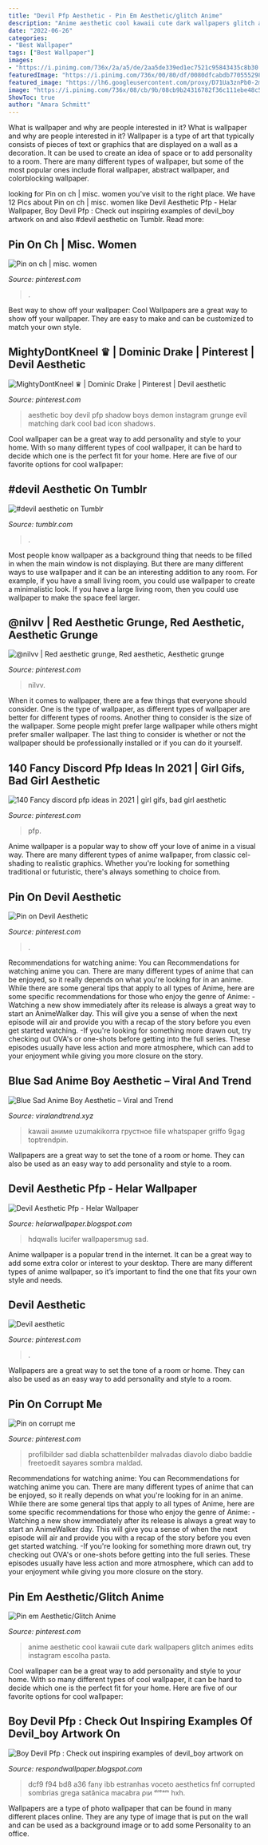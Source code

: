 ```yaml
---
title: "Devil Pfp Aesthetic - Pin Em Aesthetic/glitch Anime"
description: "Anime aesthetic cool kawaii cute dark wallpapers glitch animes edits instagram escolha pasta"
date: "2022-06-26"
categories:
- "Best Wallpaper"
tags: ["Best Wallpaper"]
images:
- "https://i.pinimg.com/736x/2a/a5/de/2aa5de339ed1ec7521c95843435c8b30.jpg"
featuredImage: "https://i.pinimg.com/736x/00/80/df/0080dfcabdb770555298fbaacf4f576b.jpg"
featured_image: "https://lh6.googleusercontent.com/proxy/D71Ua3znPb0-2mistT_s8aNzA5MBXRnJiBmpbJTMVBglJwYPZCVT8pmKlIiAx0VhAa6NioxGp7n9qvpy7Y9xS_jc46LZ0ndKuF0EanIvgOvjXLFM50Y7m7bFZgpI1i7G=w1200-h630-p-k-no-nu"
image: "https://i.pinimg.com/736x/08/cb/9b/08cb9b24316782f36c111ebe48c501e4.jpg"
ShowToc: true
author: "Amara Schmitt"
---
```



What is wallpaper and why are people interested in it?
What is wallpaper and why are people interested in it?
Wallpaper is a type of art that typically consists of pieces of text or graphics that are displayed on a wall as a decoration. It can be used to create an idea of space or to add personality to a room. There are many different types of wallpaper, but some of the most popular ones include floral wallpaper, abstract wallpaper, and colorblocking wallpaper.

	

		
looking for Pin on ch | misc. women you've visit to the right place. We have 12 Pics about Pin on ch | misc. women like Devil Aesthetic Pfp - Helar Wallpaper, Boy Devil Pfp : Check out inspiring examples of devil_boy artwork on and also #devil aesthetic on Tumblr. Read more:
		
    
## Pin On Ch | Misc. Women

<img loading=lazy src="https://i.pinimg.com/736x/b5/f7/f1/b5f7f132ac476325bc03dac9ee37051f.jpg" onerror="this.onerror=null;this.src='https://tse2.mm.bing.net/th?id=OIP.WE2qgu3B-qjx2UFjpaLa9wHaH8&amp;pid=15.1';" alt="Pin on ch | misc. women">

_Source: pinterest.com_

>. 

	

Best way to show off your wallpaper:
Cool Wallpapers are a great way to show off your wallpaper. They are easy to make and can be customized to match your own style.

    
## MightyDontKneel ♛ | Dominic Drake | Pinterest | Devil Aesthetic

<img loading=lazy src="https://i.pinimg.com/736x/39/22/8b/39228b5b44ee83420f628a898ad5cad0.jpg?b=t" onerror="this.onerror=null;this.src='https://tse3.mm.bing.net/th?id=OIP.x3xdTX-mfaghDzY1lIoxqwHaNK&amp;pid=15.1';" alt="MightyDontKneel ♛ | Dominic Drake | Pinterest | Devil aesthetic">

_Source: pinterest.com_

>aesthetic boy devil pfp shadow boys demon instagram grunge evil matching dark cool bad icon shadows. 

	

Cool wallpaper can be a great way to add personality and style to your home. With so many different types of cool wallpaper, it can be hard to decide which one is the perfect fit for your home. Here are five of our favorite options for cool wallpaper: 

    
## #devil Aesthetic On Tumblr

<img loading=lazy src="https://64.media.tumblr.com/02e6db36bd2400a128d21f04a2a38afc/0a8b4fa58c9bbb5d-0a/s1280x1920/c9563acc02acaf314c83041a3337981c41292295.jpg" onerror="this.onerror=null;this.src='https://tse3.mm.bing.net/th?id=OIP.0MhgvZdLwuqUW5MqQF8fXAHaKX&amp;pid=15.1';" alt="#devil aesthetic on Tumblr">

_Source: tumblr.com_

>. 

	

Most people know wallpaper as a background thing that needs to be filled in when the main window is not displaying. But there are many different ways to use wallpaper and it can be an interesting addition to any room. For example, if you have a small living room, you could use wallpaper to create a minimalistic look. If you have a large living room, then you could use wallpaper to make the space feel larger.

    
## @nilvv | Red Aesthetic Grunge, Red Aesthetic, Aesthetic Grunge

<img loading=lazy src="https://i.pinimg.com/originals/eb/6b/38/eb6b38d267fd102ab0972f706e202182.jpg" onerror="this.onerror=null;this.src='https://tse4.mm.bing.net/th?id=OIP.-YyEF90DM3AUkUw1c2EeMwHaOs&amp;pid=15.1';" alt="@nilvv | Red aesthetic grunge, Red aesthetic, Aesthetic grunge">

_Source: pinterest.com_

>nilvv. 

	

When it comes to wallpaper, there are a few things that everyone should consider. One is the type of wallpaper, as different types of wallpaper are better for different types of rooms. Another thing to consider is the size of the wallpaper. Some people might prefer large wallpaper while others might prefer smaller wallpaper. The last thing to consider is whether or not the wallpaper should be professionally installed or if you can do it yourself.

    
## 140 Fancy Discord Pfp Ideas In 2021 | Girl Gifs, Bad Girl Aesthetic

<img loading=lazy src="https://i.pinimg.com/474x/2c/ce/be/2ccebefcc40d89b3dbcba18fe0abfc58.jpg" onerror="this.onerror=null;this.src='https://tse4.mm.bing.net/th?id=OIP.CMz6nu-U-oUtkCKqS1b6UwAAAA&amp;pid=15.1';" alt="140 Fancy discord pfp ideas in 2021 | girl gifs, bad girl aesthetic">

_Source: pinterest.com_

>pfp. 

	

Anime wallpaper is a popular way to show off your love of anime in a visual way. There are many different types of anime wallpaper, from classic cel-shading to realistic graphics. Whether you're looking for something traditional or futuristic, there's always something to choice from.

    
## Pin On Devil Aesthetic

<img loading=lazy src="https://i.pinimg.com/736x/08/cb/9b/08cb9b24316782f36c111ebe48c501e4.jpg" onerror="this.onerror=null;this.src='https://tse3.mm.bing.net/th?id=OIP.f8riewKKHoT4dfxd6aqtjgHaHS&amp;pid=15.1';" alt="Pin on Devil Aesthetic">

_Source: pinterest.com_

>. 

	

Recommendations for watching anime: You can
Recommendations for watching anime you can. There are many different types of anime that can be enjoyed, so it really depends on what you're looking for in an anime. While there are some general tips that apply to all types of Anime, here are some specific recommendations for those who enjoy the genre of Anime: 
-Watching a new show immediately after its release is always a great way to start an AnimeWalker day. This will give you a sense of when the next episode will air and provide you with a recap of the story before you even get started watching. 
-If you're looking for something more drawn out, try checking out OVA's or one-shots before getting into the full series. These episodes usually have less action and more atmosphere, which can add to your enjoyment while giving you more closure on the story.

    
## Blue Sad Anime Boy Aesthetic – Viral And Trend

<img loading=lazy src="https://i.pinimg.com/originals/49/da/30/49da303512756d05a64e43f12e245623.jpg" onerror="this.onerror=null;this.src='https://tse1.mm.bing.net/th?id=OIP.eVi1S-jtedT7DfxdI6ILTQHaMG&amp;pid=15.1';" alt="Blue Sad Anime Boy Aesthetic – Viral and Trend">

_Source: viralandtrend.xyz_

>kawaii аниме uzumakikorra грустное fille whatspaper griffo 9gag toptrendpin. 

	

Wallpapers are a great way to set the tone of a room or home. They can also be used as an easy way to add personality and style to a room.

    
## Devil Aesthetic Pfp - Helar Wallpaper

<img loading=lazy src="https://wallpaperaccess.com/full/4236523.jpg" onerror="this.onerror=null;this.src='https://tse2.mm.bing.net/th?id=OIP.RHv27wvkoSxcAd_ixUMRmAHaEK&amp;pid=15.1';" alt="Devil Aesthetic Pfp - Helar Wallpaper">

_Source: helarwallpaper.blogspot.com_

>hdqwalls lucifer wallpapersmug sad. 

	

Anime wallpaper is a popular trend in the internet. It can be a great way to add some extra color or interest to your desktop. There are many different types of anime wallpaper, so it’s important to find the one that fits your own style and needs.

    
## Devil Aesthetic

<img loading=lazy src="https://i.pinimg.com/200x150/59/51/62/595162b8ec91112b8a33437c02a29e3d.jpg" onerror="this.onerror=null;this.src='https://tse1.mm.bing.net/th?id=OIP.JnyGkPzdUK8RZFyyfcNPcAAAAA&amp;pid=15.1';" alt="Devil aesthetic">

_Source: pinterest.com_

>. 

	

Wallpapers are a great way to set the tone of a room or home. They can also be used as an easy way to add personality and style to a room.

    
## Pin On Corrupt Me

<img loading=lazy src="https://i.pinimg.com/736x/2a/a5/de/2aa5de339ed1ec7521c95843435c8b30.jpg" onerror="this.onerror=null;this.src='https://tse3.mm.bing.net/th?id=OIP.feu2qHtB75k1RTsHTsBLRAHaF_&amp;pid=15.1';" alt="Pin on corrupt me">

_Source: pinterest.com_

>profilbilder sad diabla schattenbilder malvadas diavolo diabo baddie freetoedit sayares sombra maldad. 

	

Recommendations for watching anime: You can
Recommendations for watching anime you can. There are many different types of anime that can be enjoyed, so it really depends on what you're looking for in an anime. While there are some general tips that apply to all types of Anime, here are some specific recommendations for those who enjoy the genre of Anime: 
-Watching a new show immediately after its release is always a great way to start an AnimeWalker day. This will give you a sense of when the next episode will air and provide you with a recap of the story before you even get started watching. 
-If you're looking for something more drawn out, try checking out OVA's or one-shots before getting into the full series. These episodes usually have less action and more atmosphere, which can add to your enjoyment while giving you more closure on the story.

    
## Pin Em Aesthetic/Glitch Anime

<img loading=lazy src="https://i.pinimg.com/736x/00/80/df/0080dfcabdb770555298fbaacf4f576b.jpg" onerror="this.onerror=null;this.src='https://tse3.mm.bing.net/th?id=OIP.Zjh5l7fQGmB0_ALZ2HcoWAHaHa&amp;pid=15.1';" alt="Pin em Aesthetic/Glitch Anime">

_Source: pinterest.com_

>anime aesthetic cool kawaii cute dark wallpapers glitch animes edits instagram escolha pasta. 

	

Cool wallpaper can be a great way to add personality and style to your home. With so many different types of cool wallpaper, it can be hard to decide which one is the perfect fit for your home. Here are five of our favorite options for cool wallpaper: 

    
## Boy Devil Pfp : Check Out Inspiring Examples Of Devil_boy Artwork On

<img loading=lazy src="https://lh6.googleusercontent.com/proxy/D71Ua3znPb0-2mistT_s8aNzA5MBXRnJiBmpbJTMVBglJwYPZCVT8pmKlIiAx0VhAa6NioxGp7n9qvpy7Y9xS_jc46LZ0ndKuF0EanIvgOvjXLFM50Y7m7bFZgpI1i7G=w1200-h630-p-k-no-nu" onerror="this.onerror=null;this.src='https://tse2.mm.bing.net/th?id=OIP.pFXT1Vi8WlbLdRXybpeYzgHaGI&amp;pid=15.1';" alt="Boy Devil Pfp : Check out inspiring examples of devil_boy artwork on">

_Source: respondwallpaper.blogspot.com_

>dcf9 f94 bd8 a36 fany ibb estranhas voceto aesthetics fnf corrupted sombrias grega satânica macabra ριи ᵈʳᵉᵃᵐ hxh. 

	



Wallpapers are a type of photo wallpaper that can be found in many different places online. They are any type of image that is put on the wall and can be used as a background image or to add some Personality to an office.

